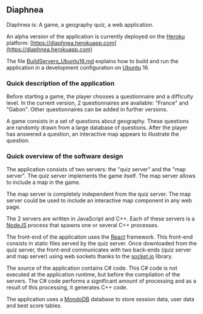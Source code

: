 ## Diaphnea

Diaphnea is: A game, a geography quiz, a web application.

An alpha version of the application is currently deployed on the [Heroku](https://www.heroku.com/) platform: [https://diaphnea.herokuapp.com](https://diaphnea.herokuapp.com)

The file [BuildServers_Ubuntu16.md](https://github.com/ChrL73/Diaphnea/blob/master/BuildServers_Ubuntu16.md) explains how to build and run the application in a development configuration on [Ubuntu](https://www.ubuntu.com/) 16.

### Quick description of the application

Before starting a game, the player chooses a questionnaire and a difficulty level. In the current version, 2 questionnaires are available: "France" and "Gabon". Other questionnaires can be added in further versions.

A game consists in a set of questions about geography. These questions are randomly drawn from a large database of questions. After the player has answered a question, an interactive map appears to illustrate the question.

### Quick overview of the software design

The application consists of two servers: the "quiz server" and the "map server". The quiz server implements the game itself. The map server allows to include a map in the game.

The map server is completely independent from the quiz server. The map server could be used to include an interactive map component in any web page.

The 2 servers are written in JavaScript and C++. Each of these servers is a [NodeJS](https://nodejs.org) process that spawns one or several C++ processes.

The front-end of the application uses the [React](https://reactjs.org/) framework. This front-end consists in static files served by the quiz server. Once downloaded from the quiz server, the front-end communicates with two back-ends (quiz server and map server) using web sockets thanks to the [socket.io](https://socket.io/) library.

The source of the application contains C# code. This C# code is not executed at the application runtime, but before the compilation of the servers. The C# code performs a significant amount of processing and as a result of this processing, it generates C++ code.

The application uses a [MondoDB](https://www.mongodb.com/) database to store session data, user data and best score tables.
